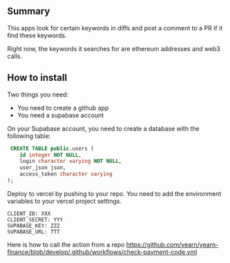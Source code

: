 ## Summary

This apps look for certain keywords in diffs and post a comment to a PR if it find these keywords.

Right now, the keywords it searches for are ethereum addresses and web3 calls.

## How to install
Two things you need:
- You need to create a github app
- You need a supabase account 

 On your Supabase account, you need to create a database with the following table:
 
 
```sql
 CREATE TABLE public.users (
    id integer NOT NULL,
    login character varying NOT NULL,
    user_json json,
    access_token character varying
);
```


Deploy to vercel by pushing to your repo. You need to add the environment variables to your vercel project settings.

```
CLIENT_ID: XXX
CLIENT_SECRET: YYY
SUPABASE_KEY: ZZZ
SUPABASE_URL: TTT
 ```
 
 
Here is how to call the action from a repo https://github.com/yearn/yearn-finance/blob/develop/.github/workflows/check-payment-code.yml
